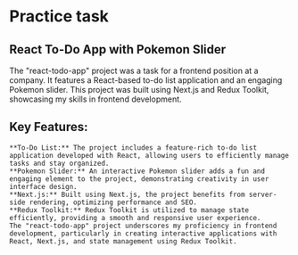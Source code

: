 # Practice task
## React To-Do App with Pokemon Slider
The "react-todo-app" project was a task for a frontend position at a company. It features a React-based to-do list application and an engaging Pokemon slider. This project was built using Next.js and Redux Toolkit, showcasing my skills in frontend development.

## Key Features:
```
**To-Do List:** The project includes a feature-rich to-do list application developed with React, allowing users to efficiently manage tasks and stay organized.
**Pokemon Slider:** An interactive Pokemon slider adds a fun and engaging element to the project, demonstrating creativity in user interface design.
**Next.js:** Built using Next.js, the project benefits from server-side rendering, optimizing performance and SEO.
**Redux Toolkit:** Redux Toolkit is utilized to manage state efficiently, providing a smooth and responsive user experience.
The "react-todo-app" project underscores my proficiency in frontend development, particularly in creating interactive applications with React, Next.js, and state management using Redux Toolkit.
```




